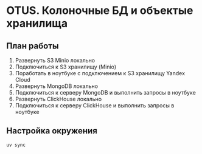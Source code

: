# OTUS. Колоночные БД и объектые хранилища

## План работы

1. Развернуть S3 Minio локально
2. Подключиться к S3 хранилищу (Minio)
3. Поработать в ноутбуке с подключением к S3 хранилищу Yandex Cloud
4. Развернуть MongoDB локально
5. Подключиться к серверу MongoDB и выполнить запросы в ноутбуке
6. Развернуть ClickHouse локально
7. Подключиться к серверу ClickHouse и выполнить запросы в ноутбуке

## Настройка окружения

```bash
uv sync
```
